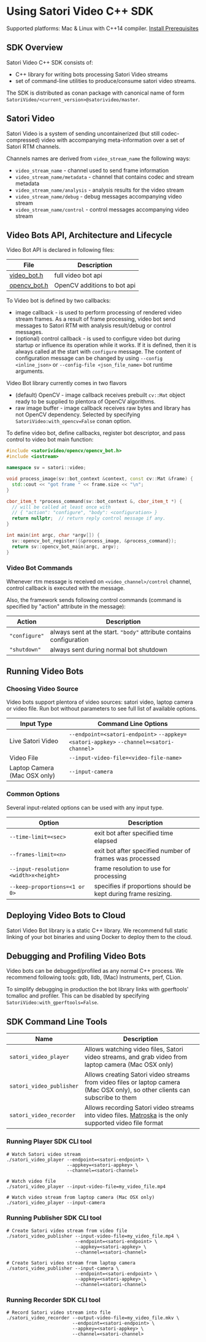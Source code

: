 # Using Satori Video C++ SDK

Supported platforms: Mac & Linux with C++14 compiler. [Install Prerequisites](prerequisites.md)

## SDK Overview

Satori Video C++ SDK consists of:
* C++ library for writing bots processing Satori Video streams 
* set of command-line utilities to produce/consume satori video streams.

The SDK is distributed as conan package with canonical name of form
`SatoriVideo/<current_version>@satorivideo/master`.

## Satori Video

Satori Video is a system of sending uncontainerized (but still codec-compressed)
video with accompanying meta-information over a set of Satori RTM channels.

Channels names are derived from `video_stream_name` the following ways:
- `video_stream_name` - channel used to send frame information
- `video_stream_name/metadata` - channel that contains codec and stream metadata
- `video_stream_name/analysis` - analysis results for the video stream
- `video_stream_name/debug` - debug messages accompanying video stream
- `video_stream_name/control` - control messages accompanying video stream


## Video Bots API, Architecture and Lifecycle

Video Bot API is declared in following files:

| File | Description |
|------|-------------|
| [video_bot.h](../include/satorivideo/video_bot.h) | full video bot api |
| [opencv_bot.h](../include/satorivideo/opencv/opencv_bot.h) | OpenCV additions to bot api |


To Video bot is defined by two callbacks:

- image callback - is used to perform processing of rendered video stream frames. 
  As a result of frame processing, video bot send messages to Satori RTM with analysis
  result/debug or control messages.
- (optional) control callback - is used to configure video bot during startup 
  or influence its operation while it works. If it is defined, then it is always
  called at the start with `configure` message. The content of configuration message
  can be changed by using `--config <inline_json>` or `--config-file <json_file_name>`
  bot runtime arguments.

Video Bot library currently comes in two flavors
- (default) OpenCV - image callback receives prebuilt `cv::Mat` object ready to be 
  supplied to plentora of OpenCV algorithms.
- raw image buffer - image callback receives raw bytes and library has not OpenCV
  dependency. Selected by specifying `SatoriVideo:with_opencv=False` conan option.



To define video bot, define callbacks, register bot descriptor, and pass 
control to video bot main function:

```c++
#include <satorivideo/opencv/opencv_bot.h>
#include <iostream>

namespace sv = satori::video;

void process_image(sv::bot_context &context, const cv::Mat &frame) {
  std::cout << "got frame " << frame.size << "\n";
}

cbor_item_t *process_command(sv::bot_context &, cbor_item_t *) {
  // will be called at least once with 
  // { "action": "configure", "body": <configuration> }
  return nullptr;  // return reply control message if any.
}

int main(int argc, char *argv[]) {
  sv::opencv_bot_register({&process_image, &process_command});
  return sv::opencv_bot_main(argc, argv);
}
```


### Video Bot Commands

Whenever rtm message is received on `<video_channel>/control` channel, control callback
is executed with the message.

Also, the framework sends following control commands (command is specified by "action"
attribute  in the message):

| Action | Description |
|---------|-------------|
| `"configure"` | always sent at the start. `"body"` attribute contains configuration |
| `"shutdown"` | always sent during normal bot shutdown |


## Running Video Bots

### Choosing Video Source

Video bots support plentora of video sources: satori video, laptop camera or video file. 
Run bot without parameters to see full list of available options.

| Input Type | Command Line Options |
|------------|----------------------|
| Live Satori Video | `--endpoint=<satori-endpoint>` `--appkey=<satori-appkey>` `--channel=<satori-channel>` |
| Video File | `--input-video-file=<video-file-name>` |
| Laptop Camera (Mac OSX only) | `--input-camera` |

### Common Options

Several input-related options can be used with any input type.

| Option  | Description |
|---------|-------------|
| `--time-limit=<sec>` | exit bot after specified time elapsed |
| `--frames-limit=<n>` | exit bot after specified number of frames was processed |
| `--input-resolution=<width>x<height>` | frame resolution to use for processing |
| `--keep-proportions=<1 or 0>` | specifies if proportions should be kept during frame resizing. |


## Deploying Video Bots to Cloud

Satori Video Bot library is a static C++ library. We recommend full static linking
of your bot binaries and using Docker to deploy them to the cloud.

## Debugging and Profiling Video Bots
Video bots can be debugged/profiled as any normal C++ process. 
We recommend following tools: gdb, lldb, (Mac) Instruments, perf, CLion.

To simplify debugging in production the bot library links with gperftools' tcmalloc
and profiler. This can be disabled by specifying `SatoriVideo:with_gperftools=False`.

## SDK Command Line Tools

| Name   | Description |
|--------|-------------|
| `satori_video_player` | Allows watching video files, Satori video streams, and grab video from laptop camera (Mac OSX only) |
| `satori_video_publisher` | Allows creating Satori video streams from video files or laptop camera (Mac OSX only), so other clients can subscribe to them |
| `satori_video_recorder` | Allows recording Satori video streams into video files. [Matroska](http://matroska.org/) is the only supported video file format |

### Running Player SDK CLI tool
```shell
# Watch Satori video stream
./satori_video_player --endpoint=<satori-endpoint> \
                      --appkey=<satori-appkey> \
                      --channel=<satori-channel>

# Watch video file
./satori_video_player --input-video-file=my_video_file.mp4

# Watch video stream from laptop camera (Mac OSX only)
./satori_video_player --input-camera
```

### Running Publisher SDK CLI tool
```shell
# Create Satori video stream from video file
./satori_video_publisher --input-video-file=my_video_file.mp4 \
                         --endpoint=<satori-endpoint> \
                         --appkey=<satori-appkey> \
                         --channel=<satori-channel>

# Create Satori video stream from laptop camera
./satori_video_publisher --input-camera \
                         --endpoint=<satori-endpoint> \
                         --appkey=<satori-appkey> \
                         --channel=<satori-channel>
```

### Running Recorder SDK CLI tool
```shell
# Record Satori video stream into file
./satori_video_recorder --output-video-file=my_video_file.mkv \
                        --endpoint=<satori-endpoint> \
                        --appkey=<satori-appkey> \
                        --channel=<satori-channel>
```
